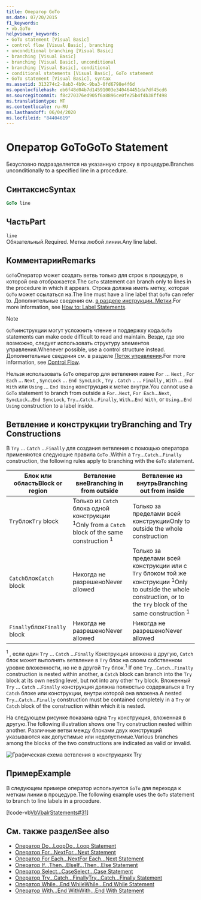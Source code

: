 ```yaml
---
title: Оператор GoTo
ms.date: 07/20/2015
f1_keywords:
- vb.GoTo
helpviewer_keywords:
- GoTo statement [Visual Basic]
- control flow [Visual Basic], branching
- unconditional branching [Visual Basic]
- branching [Visual Basic]
- branching [Visual Basic], unconditional
- branching [Visual Basic], conditional
- conditional statements [Visual Basic], GoTo statement
- GoTo statement [Visual Basic], syntax
ms.assetid: 313274c2-8ab3-4b9c-9ba3-0fd6798e4f6d
ms.openlocfilehash: eb6f48d04b7d14591003e340464451da7df45cd6
ms.sourcegitcommit: f8c270376ed905f6a8896ce0fe25b4f4b38ff498
ms.translationtype: MT
ms.contentlocale: ru-RU
ms.lasthandoff: 06/04/2020
ms.locfileid: "84404619"
---
```

# <a name="goto-statement"></a><span data-ttu-id="304c8-102">Оператор GoTo</span><span class="sxs-lookup"><span data-stu-id="304c8-102">GoTo Statement</span></span>
<span data-ttu-id="304c8-103">Безусловно подразделяется на указанную строку в процедуре.</span><span class="sxs-lookup"><span data-stu-id="304c8-103">Branches unconditionally to a specified line in a procedure.</span></span>  
  
## <a name="syntax"></a><span data-ttu-id="304c8-104">Синтаксис</span><span class="sxs-lookup"><span data-stu-id="304c8-104">Syntax</span></span>  
  
```vb  
GoTo line  
```  
  
## <a name="part"></a><span data-ttu-id="304c8-105">Часть</span><span class="sxs-lookup"><span data-stu-id="304c8-105">Part</span></span>  
 `line`  
 <span data-ttu-id="304c8-106">Обязательный.</span><span class="sxs-lookup"><span data-stu-id="304c8-106">Required.</span></span> <span data-ttu-id="304c8-107">Метка любой линии.</span><span class="sxs-lookup"><span data-stu-id="304c8-107">Any line label.</span></span>  
  
## <a name="remarks"></a><span data-ttu-id="304c8-108">Комментарии</span><span class="sxs-lookup"><span data-stu-id="304c8-108">Remarks</span></span>  
 <span data-ttu-id="304c8-109">`GoTo`Оператор может создать ветвь только для строк в процедуре, в которой она отображается.</span><span class="sxs-lookup"><span data-stu-id="304c8-109">The `GoTo` statement can branch only to lines in the procedure in which it appears.</span></span> <span data-ttu-id="304c8-110">Строка должна иметь метку, которая `GoTo` может ссылаться на.</span><span class="sxs-lookup"><span data-stu-id="304c8-110">The line must have a line label that `GoTo` can refer to.</span></span> <span data-ttu-id="304c8-111">Дополнительные сведения см. [в разделе инструкции. Метки](../../programming-guide/program-structure/how-to-label-statements.md).</span><span class="sxs-lookup"><span data-stu-id="304c8-111">For more information, see [How to: Label Statements](../../programming-guide/program-structure/how-to-label-statements.md).</span></span>  
  
> [!NOTE]
> <span data-ttu-id="304c8-112">`GoTo`инструкции могут усложнить чтение и поддержку кода.</span><span class="sxs-lookup"><span data-stu-id="304c8-112">`GoTo` statements can make code difficult to read and maintain.</span></span> <span data-ttu-id="304c8-113">Везде, где это возможно, следует использовать структуру элементов управления.</span><span class="sxs-lookup"><span data-stu-id="304c8-113">Whenever possible, use a control structure instead.</span></span> <span data-ttu-id="304c8-114">Дополнительные сведения см. в разделе [Поток управления](../../programming-guide/language-features/control-flow/index.md).</span><span class="sxs-lookup"><span data-stu-id="304c8-114">For more information, see [Control Flow](../../programming-guide/language-features/control-flow/index.md).</span></span>  
  
 <span data-ttu-id="304c8-115">Нельзя использовать `GoTo` оператор для ветвления извне `For` ... `Next` , `For Each` ... `Next` , `SyncLock` ... `End SyncLock` , `Try` . `Catch` .. ... `Finally` , `With` ... `End With` или `Using` ... `End Using` конструкция к метке внутри.</span><span class="sxs-lookup"><span data-stu-id="304c8-115">You cannot use a `GoTo` statement to branch from outside a `For`...`Next`, `For Each`...`Next`, `SyncLock`...`End SyncLock`, `Try`...`Catch`...`Finally`, `With`...`End With`, or `Using`...`End Using` construction to a label inside.</span></span>  
  
## <a name="branching-and-try-constructions"></a><span data-ttu-id="304c8-116">Ветвление и конструкции try</span><span class="sxs-lookup"><span data-stu-id="304c8-116">Branching and Try Constructions</span></span>  
 <span data-ttu-id="304c8-117">В `Try` ... `Catch` ...`Finally` для создания ветвления с помощью оператора применяются следующие правила `GoTo` .</span><span class="sxs-lookup"><span data-stu-id="304c8-117">Within a `Try`...`Catch`...`Finally` construction, the following rules apply to branching with the `GoTo` statement.</span></span>  
  
|<span data-ttu-id="304c8-118">Блок или область</span><span class="sxs-lookup"><span data-stu-id="304c8-118">Block or region</span></span>|<span data-ttu-id="304c8-119">Ветвление вне</span><span class="sxs-lookup"><span data-stu-id="304c8-119">Branching in from outside</span></span>|<span data-ttu-id="304c8-120">Ветвление из внутрь</span><span class="sxs-lookup"><span data-stu-id="304c8-120">Branching out from inside</span></span>|  
|---------------------|-------------------------------|-------------------------------|  
|<span data-ttu-id="304c8-121">`Try`блок</span><span class="sxs-lookup"><span data-stu-id="304c8-121">`Try` block</span></span>|<span data-ttu-id="304c8-122">Только из `Catch` блока одной конструкции <sup>1</sup></span><span class="sxs-lookup"><span data-stu-id="304c8-122">Only from a `Catch` block of the same construction <sup>1</sup></span></span>|<span data-ttu-id="304c8-123">Только за пределами всей конструкции</span><span class="sxs-lookup"><span data-stu-id="304c8-123">Only to outside the whole construction</span></span>|  
|<span data-ttu-id="304c8-124">`Catch`блок</span><span class="sxs-lookup"><span data-stu-id="304c8-124">`Catch` block</span></span>|<span data-ttu-id="304c8-125">Никогда не разрешено</span><span class="sxs-lookup"><span data-stu-id="304c8-125">Never allowed</span></span>|<span data-ttu-id="304c8-126">Только за пределами всей конструкции или с `Try` блоком той же конструкции <sup>1</sup></span><span class="sxs-lookup"><span data-stu-id="304c8-126">Only to outside the whole construction, or to the `Try` block of the same construction <sup>1</sup></span></span>|  
|<span data-ttu-id="304c8-127">`Finally`блок</span><span class="sxs-lookup"><span data-stu-id="304c8-127">`Finally` block</span></span>|<span data-ttu-id="304c8-128">Никогда не разрешено</span><span class="sxs-lookup"><span data-stu-id="304c8-128">Never allowed</span></span>|<span data-ttu-id="304c8-129">Никогда не разрешено</span><span class="sxs-lookup"><span data-stu-id="304c8-129">Never allowed</span></span>|  
  
 <span data-ttu-id="304c8-130"><sup>1</sup> , если один `Try` ... `Catch` ...`Finally` Конструкция вложена в другую, `Catch` блок может выполнять ветвление в `Try` блок на своем собственном уровне вложенности, но не в другой `Try` блок.</span><span class="sxs-lookup"><span data-stu-id="304c8-130"><sup>1</sup> If one `Try`...`Catch`...`Finally` construction is nested within another, a `Catch` block can branch into the `Try` block at its own nesting level, but not into any other `Try` block.</span></span> <span data-ttu-id="304c8-131">Вложенный `Try` ... `Catch` ...`Finally` конструкция должна полностью содержаться в `Try` `Catch` блоке или конструкции, внутри которой она вложена.</span><span class="sxs-lookup"><span data-stu-id="304c8-131">A nested `Try`...`Catch`...`Finally` construction must be contained completely in a `Try` or `Catch` block of the construction within which it is nested.</span></span>  
  
 <span data-ttu-id="304c8-132">На следующем рисунке показана одна `Try` конструкция, вложенная в другую.</span><span class="sxs-lookup"><span data-stu-id="304c8-132">The following illustration shows one `Try` construction nested within another.</span></span> <span data-ttu-id="304c8-133">Различные ветви между блоками двух конструкций указываются как допустимые или недопустимые.</span><span class="sxs-lookup"><span data-stu-id="304c8-133">Various branches among the blocks of the two constructions are indicated as valid or invalid.</span></span>  
  
 ![Графическая схема ветвления в конструкциях Try](./media/goto-statement/try-construction-branching.gif)  
  
## <a name="example"></a><span data-ttu-id="304c8-135">Пример</span><span class="sxs-lookup"><span data-stu-id="304c8-135">Example</span></span>  
 <span data-ttu-id="304c8-136">В следующем примере оператор используется `GoTo` для перехода к меткам линии в процедуре.</span><span class="sxs-lookup"><span data-stu-id="304c8-136">The following example uses the `GoTo` statement to branch to line labels in a procedure.</span></span>  
  
 [!code-vb[VbVbalrStatements#31](~/samples/snippets/visualbasic/VS_Snippets_VBCSharp/VbVbalrStatements/VB/Class1.vb#31)]  
  
## <a name="see-also"></a><span data-ttu-id="304c8-137">См. также раздел</span><span class="sxs-lookup"><span data-stu-id="304c8-137">See also</span></span>

- [<span data-ttu-id="304c8-138">Оператор Do…Loop</span><span class="sxs-lookup"><span data-stu-id="304c8-138">Do...Loop Statement</span></span>](do-loop-statement.md)
- [<span data-ttu-id="304c8-139">Оператор For…Next</span><span class="sxs-lookup"><span data-stu-id="304c8-139">For...Next Statement</span></span>](for-next-statement.md)
- [<span data-ttu-id="304c8-140">Оператор For Each…Next</span><span class="sxs-lookup"><span data-stu-id="304c8-140">For Each...Next Statement</span></span>](for-each-next-statement.md)
- [<span data-ttu-id="304c8-141">Оператор If…Then…Else</span><span class="sxs-lookup"><span data-stu-id="304c8-141">If...Then...Else Statement</span></span>](if-then-else-statement.md)
- [<span data-ttu-id="304c8-142">Оператор Select…Case</span><span class="sxs-lookup"><span data-stu-id="304c8-142">Select...Case Statement</span></span>](select-case-statement.md)
- [<span data-ttu-id="304c8-143">Оператор Try…Catch…Finally</span><span class="sxs-lookup"><span data-stu-id="304c8-143">Try...Catch...Finally Statement</span></span>](try-catch-finally-statement.md)
- [<span data-ttu-id="304c8-144">Оператор While…End While</span><span class="sxs-lookup"><span data-stu-id="304c8-144">While...End While Statement</span></span>](while-end-while-statement.md)
- [<span data-ttu-id="304c8-145">Оператор With…End With</span><span class="sxs-lookup"><span data-stu-id="304c8-145">With...End With Statement</span></span>](with-end-with-statement.md)
